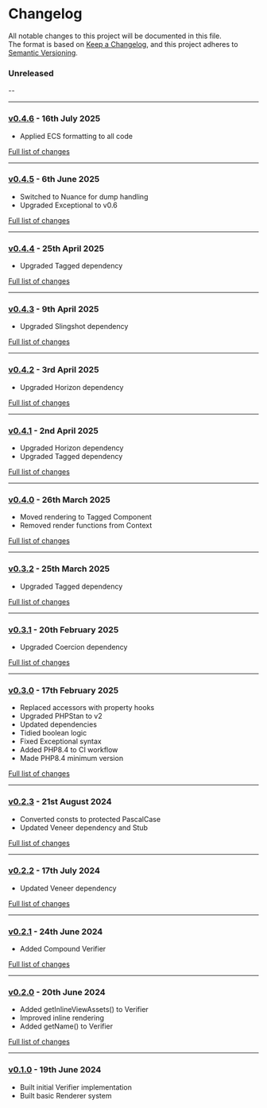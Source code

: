 # Changelog

All notable changes to this project will be documented in this file.<br>
The format is based on [Keep a Changelog](https://keepachangelog.com/en/1.0.0/),
and this project adheres to [Semantic Versioning](https://semver.org/spec/v2.0.0.html).

### Unreleased
--

---

### [v0.4.6](https://github.com/decodelabs/scrutiny/commits/v0.4.6) - 16th July 2025

- Applied ECS formatting to all code

[Full list of changes](https://github.com/decodelabs/scrutiny/compare/v0.4.5...v0.4.6)

---

### [v0.4.5](https://github.com/decodelabs/scrutiny/commits/v0.4.5) - 6th June 2025

- Switched to Nuance for dump handling
- Upgraded Exceptional to v0.6

[Full list of changes](https://github.com/decodelabs/scrutiny/compare/v0.4.4...v0.4.5)

---

### [v0.4.4](https://github.com/decodelabs/scrutiny/commits/v0.4.4) - 25th April 2025

- Upgraded Tagged dependency

[Full list of changes](https://github.com/decodelabs/scrutiny/compare/v0.4.3...v0.4.4)

---

### [v0.4.3](https://github.com/decodelabs/scrutiny/commits/v0.4.3) - 9th April 2025

- Upgraded Slingshot dependency

[Full list of changes](https://github.com/decodelabs/scrutiny/compare/v0.4.2...v0.4.3)

---

### [v0.4.2](https://github.com/decodelabs/scrutiny/commits/v0.4.2) - 3rd April 2025

- Upgraded Horizon dependency

[Full list of changes](https://github.com/decodelabs/scrutiny/compare/v0.4.1...v0.4.2)

---

### [v0.4.1](https://github.com/decodelabs/scrutiny/commits/v0.4.1) - 2nd April 2025

- Upgraded Horizon dependency
- Upgraded Tagged dependency

[Full list of changes](https://github.com/decodelabs/scrutiny/compare/v0.4.0...v0.4.1)

---

### [v0.4.0](https://github.com/decodelabs/scrutiny/commits/v0.4.0) - 26th March 2025

- Moved rendering to Tagged Component
- Removed render functions from Context

[Full list of changes](https://github.com/decodelabs/scrutiny/compare/v0.3.2...v0.4.0)

---

### [v0.3.2](https://github.com/decodelabs/scrutiny/commits/v0.3.2) - 25th March 2025

- Upgraded Tagged dependency

[Full list of changes](https://github.com/decodelabs/scrutiny/compare/v0.3.1...v0.3.2)

---

### [v0.3.1](https://github.com/decodelabs/scrutiny/commits/v0.3.1) - 20th February 2025

- Upgraded Coercion dependency

[Full list of changes](https://github.com/decodelabs/scrutiny/compare/v0.3.0...v0.3.1)

---

### [v0.3.0](https://github.com/decodelabs/scrutiny/commits/v0.3.0) - 17th February 2025

- Replaced accessors with property hooks
- Upgraded PHPStan to v2
- Updated dependencies
- Tidied boolean logic
- Fixed Exceptional syntax
- Added PHP8.4 to CI workflow
- Made PHP8.4 minimum version

[Full list of changes](https://github.com/decodelabs/scrutiny/compare/v0.2.3...v0.3.0)

---

### [v0.2.3](https://github.com/decodelabs/scrutiny/commits/v0.2.3) - 21st August 2024

- Converted consts to protected PascalCase
- Updated Veneer dependency and Stub

[Full list of changes](https://github.com/decodelabs/scrutiny/compare/v0.2.2...v0.2.3)

---

### [v0.2.2](https://github.com/decodelabs/scrutiny/commits/v0.2.2) - 17th July 2024

- Updated Veneer dependency

[Full list of changes](https://github.com/decodelabs/scrutiny/compare/v0.2.1...v0.2.2)

---

### [v0.2.1](https://github.com/decodelabs/scrutiny/commits/v0.2.1) - 24th June 2024

- Added Compound Verifier

[Full list of changes](https://github.com/decodelabs/scrutiny/compare/v0.2.0...v0.2.1)

---

### [v0.2.0](https://github.com/decodelabs/scrutiny/commits/v0.2.0) - 20th June 2024

- Added getInlineViewAssets() to Verifier
- Improved inline rendering
- Added getName() to Verifier

[Full list of changes](https://github.com/decodelabs/scrutiny/compare/v0.1.0...v0.2.0)

---

### [v0.1.0](https://github.com/decodelabs/scrutiny/commits/v0.1.0) - 19th June 2024

- Built initial Verifier implementation
- Built basic Renderer system
